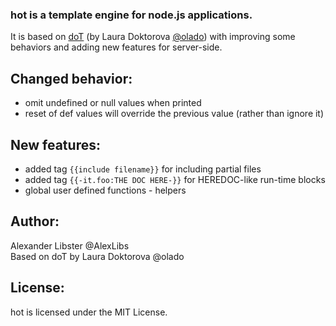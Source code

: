 ### hot is a template engine for node.js applications.

It is based on [doT](https://github.com/olado/doT) (by Laura Doktorova [@olado](https://github.com/olado)) with improving some behaviors and adding new features for server-side.

## Changed behavior:
- omit undefined or null values when printed
- reset of def values will override the previous value (rather than ignore it)

## New features:
- added tag `{{include filename}}` for including partial files
- added tag `{{-it.foo:THE DOC HERE-}}` for HEREDOC-like run-time blocks
- global user defined functions - helpers

## Author:
Alexander Libster @AlexLibs  
Based on doT by Laura Doktorova @olado

## License:
hot is licensed under the MIT License.
